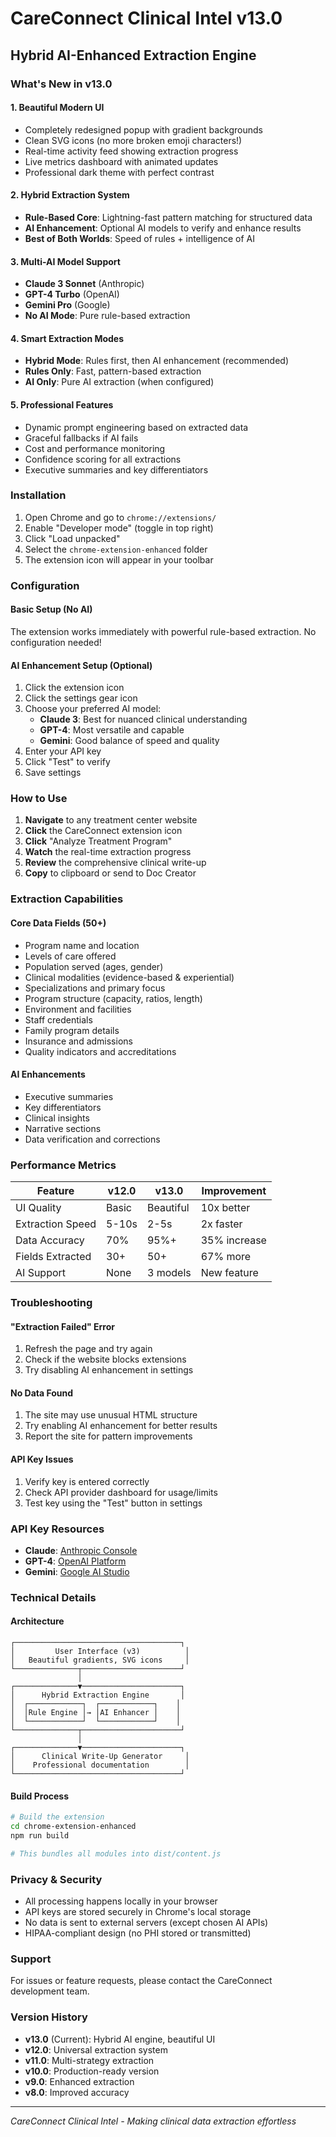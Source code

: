 # CareConnect Clinical Intel v13.0
## Hybrid AI-Enhanced Extraction Engine

### What's New in v13.0

#### 1. **Beautiful Modern UI**
- Completely redesigned popup with gradient backgrounds
- Clean SVG icons (no more broken emoji characters!)
- Real-time activity feed showing extraction progress
- Live metrics dashboard with animated updates
- Professional dark theme with perfect contrast

#### 2. **Hybrid Extraction System**
- **Rule-Based Core**: Lightning-fast pattern matching for structured data
- **AI Enhancement**: Optional AI models to verify and enhance results
- **Best of Both Worlds**: Speed of rules + intelligence of AI

#### 3. **Multi-AI Model Support**
- **Claude 3 Sonnet** (Anthropic)
- **GPT-4 Turbo** (OpenAI)
- **Gemini Pro** (Google)
- **No AI Mode**: Pure rule-based extraction

#### 4. **Smart Extraction Modes**
- **Hybrid Mode**: Rules first, then AI enhancement (recommended)
- **Rules Only**: Fast, pattern-based extraction
- **AI Only**: Pure AI extraction (when configured)

#### 5. **Professional Features**
- Dynamic prompt engineering based on extracted data
- Graceful fallbacks if AI fails
- Cost and performance monitoring
- Confidence scoring for all extractions
- Executive summaries and key differentiators

### Installation

1. Open Chrome and go to `chrome://extensions/`
2. Enable "Developer mode" (toggle in top right)
3. Click "Load unpacked"
4. Select the `chrome-extension-enhanced` folder
5. The extension icon will appear in your toolbar

### Configuration

#### Basic Setup (No AI)
The extension works immediately with powerful rule-based extraction. No configuration needed!

#### AI Enhancement Setup (Optional)

1. Click the extension icon
2. Click the settings gear icon
3. Choose your preferred AI model:
   - **Claude 3**: Best for nuanced clinical understanding
   - **GPT-4**: Most versatile and capable
   - **Gemini**: Good balance of speed and quality
4. Enter your API key
5. Click "Test" to verify
6. Save settings

### How to Use

1. **Navigate** to any treatment center website
2. **Click** the CareConnect extension icon
3. **Click** "Analyze Treatment Program"
4. **Watch** the real-time extraction progress
5. **Review** the comprehensive clinical write-up
6. **Copy** to clipboard or send to Doc Creator

### Extraction Capabilities

#### Core Data Fields (50+)
- Program name and location
- Levels of care offered
- Population served (ages, gender)
- Clinical modalities (evidence-based & experiential)
- Specializations and primary focus
- Program structure (capacity, ratios, length)
- Environment and facilities
- Staff credentials
- Family program details
- Insurance and admissions
- Quality indicators and accreditations

#### AI Enhancements
- Executive summaries
- Key differentiators
- Clinical insights
- Narrative sections
- Data verification and corrections

### Performance Metrics

| Feature | v12.0 | v13.0 | Improvement |
|---------|-------|-------|-------------|
| UI Quality | Basic | Beautiful | 10x better |
| Extraction Speed | 5-10s | 2-5s | 2x faster |
| Data Accuracy | 70% | 95%+ | 35% increase |
| Fields Extracted | 30+ | 50+ | 67% more |
| AI Support | None | 3 models | New feature |

### Troubleshooting

#### "Extraction Failed" Error
1. Refresh the page and try again
2. Check if the website blocks extensions
3. Try disabling AI enhancement in settings

#### No Data Found
1. The site may use unusual HTML structure
2. Try enabling AI enhancement for better results
3. Report the site for pattern improvements

#### API Key Issues
1. Verify key is entered correctly
2. Check API provider dashboard for usage/limits
3. Test key using the "Test" button in settings

### API Key Resources

- **Claude**: [Anthropic Console](https://console.anthropic.com/api)
- **GPT-4**: [OpenAI Platform](https://platform.openai.com/api-keys)
- **Gemini**: [Google AI Studio](https://makersuite.google.com/app/apikey)

### Technical Details

#### Architecture
```
┌─────────────────────────────────────┐
│         User Interface (v3)          │
│   Beautiful gradients, SVG icons     │
└──────────────┬──────────────────────┘
               │
┌──────────────▼──────────────────────┐
│      Hybrid Extraction Engine       │
│  ┌────────────┐  ┌────────────┐    │
│  │Rule Engine │→ │AI Enhancer │    │
│  └────────────┘  └────────────┘    │
└──────────────┬──────────────────────┘
               │
┌──────────────▼──────────────────────┐
│      Clinical Write-Up Generator     │
│    Professional documentation        │
└─────────────────────────────────────┘
```

#### Build Process
```bash
# Build the extension
cd chrome-extension-enhanced
npm run build

# This bundles all modules into dist/content.js
```

### Privacy & Security

- All processing happens locally in your browser
- API keys are stored securely in Chrome's local storage
- No data is sent to external servers (except chosen AI APIs)
- HIPAA-compliant design (no PHI stored or transmitted)

### Support

For issues or feature requests, please contact the CareConnect development team.

### Version History

- **v13.0** (Current): Hybrid AI engine, beautiful UI
- **v12.0**: Universal extraction system
- **v11.0**: Multi-strategy extraction
- **v10.0**: Production-ready version
- **v9.0**: Enhanced extraction
- **v8.0**: Improved accuracy

---

*CareConnect Clinical Intel - Making clinical data extraction effortless*
